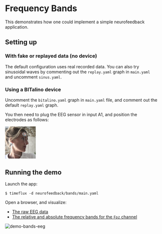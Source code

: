 # Frequency Bands

This demonstrates how one could implement a simple neurofeedback application.

## Setting up

### With fake or replayed data (no device)

The default configuration uses real recorded data. You can also try sinusoidal waves by commenting out the `replay.yaml` graph in `main.yaml` and uncomment `sinus.yaml`.

### Using a BITalino device

Uncomment the `bitalino.yaml` graph in `main.yaml` file, and comment out the default `replay.yaml` graph.

You then need to plug the EEG sensor in input A1, and position the electrodes as follows:

<img src="images/bitalino.jpg" width="20%">

## Running the demo

Launch the app:

```
$ timeflux -d neurofeedback/bands/main.yaml
```

Open a browser, and visualize:

- [The raw EEG data](http://localhost:8000/monitor/)
- [The relative and absolute frequency bands for the `Fpz` channel](http://localhost:8000/bands/)


![demo-bands-eeg](images/interface.gif)


